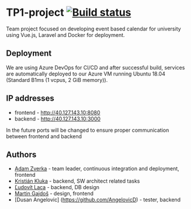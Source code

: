 # TP1-project [![Build status](https://dev.azure.com/adamzv/TP1-project/_apis/build/status/TP1-project-CI)](https://dev.azure.com/adamzv/TP1-project/_build/latest?definitionId=3)

Team project focused on developing event based calendar for university using Vue.js, Laravel and Docker for deployment.

## Deployment

We are using Azure DevOps for CI/CD and after successful build, services are automatically deployed to our Azure VM running Ubuntu 18.04 (Standard B1ms (1 vcpus, 2 GiB memory)).

## IP addresses

- frontend - http://40.127.143.10:8080
- backend - http://40.127.143.10:3000

In the future ports will be changed to ensure proper communication between frontend and backend

## Authors
* [Adam Zverka](https://github.com/adamzv) - team leader, continuous integration and deployment, frontend
* [Kristián Kluka](https://github.com/kristiankluka) - backend, SW architect related tasks
* [Ľudovít Laca](https://github.com/Ludovit-Laca) - backend, DB design
* [Martin Gajdoš](https://github.com/martingajdos) - design, frontend
* [Dusan Angelovic] (https://github.com/AngelovicD) -  tester, backend
